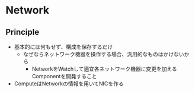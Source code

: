 # Network

## Principle

- 基本的には何もせず、構成を保存するだけ
  - なぜならネットワーク機器を操作する場合、汎用的なものはかけないから
    - NetworkをWatchして適宜各ネットワーク機器に変更を加えるComponentを開発すること
- ComputeはNetworkの情報を用いてNICを作る

